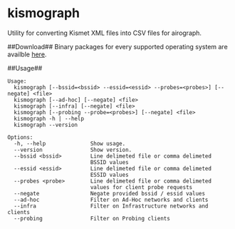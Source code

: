 kismograph
==============

Utility for converting Kismet XML files into CSV files for airograph.

##Download##
Binary packages for every supported operating system are availble [here](https://github.com/mattburch/kismograph/releases/latest).

##Usage##
```
Usage:
  kismograph [--bssid=<bssid> --essid=<essid> --probes=<probes>] [--negate] <file>
  kismograph [--ad-hoc] [--negate] <file>
  kismograph [--infra] [--negate] <file>
  kismograph [--probing --probe=<probes>] [--negate] <file>
  kismograph -h | --help
  kismograph --version

Options:
  -h, --help              Show usage.
  --version               Show version.
  --bssid <bssid>         Line delimeted file or comma delimeted
                          BSSID values
  --essid <essid>         Line delimeted file or comma delimeted
                          ESSID values
  --probes <probe>        Line delimeted file or comma delimeted
                          values for client probe requests
  --negate                Negate provided bssid / essid values
  --ad-hoc                Filter on Ad-Hoc networks and clients
  --infra                 Filter on Infrastructure networks and clients
  --probing               Filter on Probing clients
```
